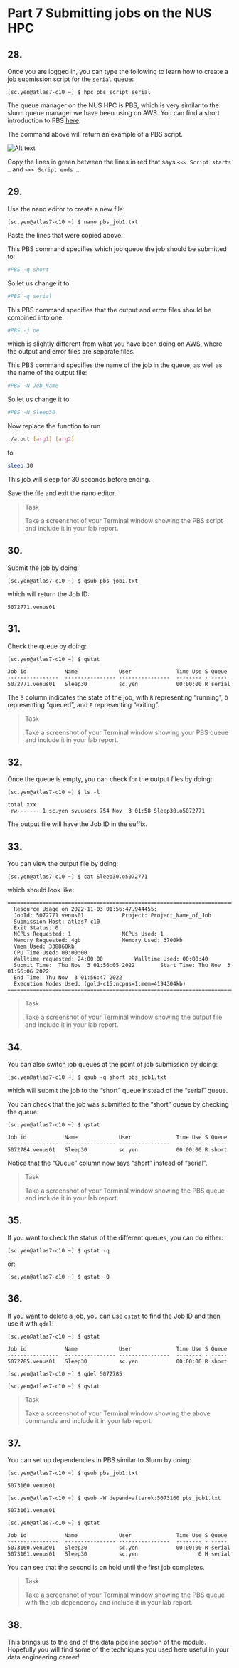 # Part 7 Submitting jobs on the NUS HPC

## 28.
Once you are logged in, you can type the following to learn how to create a job submission script for the `serial` queue:

```shell
[sc.yen@atlas7-c10 ~] $ hpc pbs script serial
```

The queue manager on the NUS HPC is PBS, which is very similar to the slurm queue manager we have been using on AWS. You can find a short introduction to PBS [here](https://nusit.nus.edu.sg/services/hpc-newsletter/pbs-job-scheduler/).

The command above will return an example of a PBS script. 

![Alt text](hpcpbs.png)

Copy the lines in green between the lines in red that says `<<< Script starts …` and `<<< Script ends …`.

## 29.
Use the nano editor to create a new file:

```shell
[sc.yen@atlas7-c10 ~] $ nano pbs_job1.txt
```

Paste the lines that were copied above.

This PBS command specifies which job queue the job should be submitted to:

```bash
#PBS -q short 
```

So let us change it to:

```bash
#PBS -q serial
```

This PBS command specifies that the output and error files should be combined into one:

```bash
#PBS -j oe 
```

which is slightly different from what you have been doing on AWS, where the output and error files are separate files.

This PBS command specifies the name of the job in the queue, as well as the name of the output file:

```bash
#PBS -N Job_Name 
```

So let us change it to:

```bash
#PBS -N Sleep30
```

Now replace the function to run

```bash
./a.out [arg1] [arg2] 
```

to

```bash
sleep 30 
```

This job will sleep for 30 seconds before ending.

Save the file and exit the nano editor.

> <p class="task"> Task
>
> Take a screenshot of your Terminal window showing the PBS script and include it in your lab report.

## 30.
Submit the job by doing:

```shell
[sc.yen@atlas7-c10 ~] $ qsub pbs_job1.txt
```

which will return the Job ID:

```shell
5072771.venus01
```

## 31.
Check the queue by doing:

```shell
[sc.yen@atlas7-c10 ~] $ qstat

Job id            Name             User              Time Use S Queue
----------------  ---------------- ----------------  -------- - -----
5072771.venus01   Sleep30          sc.yen            00:00:00 R serial  

```

The `S` column indicates the state of the job, with `R` representing “running”, `Q` representing “queued”, and `E` representing “exiting”.

> <p class="task"> Task
>
> Take a screenshot of your Terminal window showing your PBS queue and include it in your lab report.

## 32.
Once the queue is empty, you can check for the output files by doing:

```shell
[sc.yen@atlas7-c10 ~] $ ls -l

total xxx
-rw------- 1 sc.yen svuusers 754 Nov  3 01:58 Sleep30.o5072771
```

The output file will have the Job ID in the suffix.

## 33.
You can view the output file by doing:

```shell
[sc.yen@atlas7-c10 ~] $ cat Sleep30.o5072771
```

which should look like:

```shell
======================================================================================
  Resource Usage on 2022-11-03 01:56:47.944455:
  JobId: 5072771.venus01  			Project: Project_Name_of_Job 
  Submission Host: atlas7-c10 
  Exit Status: 0
  NCPUs Requested: 1 				NCPUs Used: 1
  Memory Requested: 4gb 			Memory Used: 3700kb 
  Vmem Used: 338860kb
  CPU Time Used: 00:00:00 
  Walltime requested: 24:00:00 			Walltime Used: 00:00:40
  Submit Time:  Thu Nov  3 01:56:05 2022 		Start Time: Thu Nov  3 01:56:06 2022 
  End Time: Thu Nov  3 01:56:47 2022 
  Execution Nodes Used: (gold-c15:ncpus=1:mem=4194304kb)
======================================================================================
```

> <p class="task"> Task
>
> Take a screenshot of your Terminal window showing the output file and include it in your lab report.

## 34.
You can also switch job queues at the point of job submission by doing:

```shell
[sc.yen@atlas7-c10 ~] $ qsub -q short pbs_job1.txt
```

which will submit the job to the “short” queue instead of the “serial” queue.

You can check that the job was submitted to the “short” queue by checking the queue:

```shell
[sc.yen@atlas7-c10 ~] $ qstat

Job id            Name             User              Time Use S Queue
----------------  ---------------- ----------------  -------- - -----
5072784.venus01   Sleep30          sc.yen            00:00:00 R short  
```

Notice that the “Queue” column now says “short” instead of “serial”.

> <p class="task"> Task
>
> Take a screenshot of your Terminal window showing the PBS queue and include it in your lab report.

## 35.
If you want to check the status of the different queues, you can do either:

```shell
[sc.yen@atlas7-c10 ~] $ qstat -q
```

or:

```shell
[sc.yen@atlas7-c10 ~] $ qstat -Q
```

## 36.
If you want to delete a job, you can use `qstat` to find the Job ID and then use it with `qdel`:

```shell
[sc.yen@atlas7-c10 ~] $ qstat

Job id            Name             User              Time Use S Queue
----------------  ---------------- ----------------  -------- - -----
5072785.venus01   Sleep30          sc.yen            00:00:00 R short 

[sc.yen@atlas7-c10 ~] $ qdel 5072785

[sc.yen@atlas7-c10 ~] $ qstat
```

> <p class="task"> Task
>
> Take a screenshot of your Terminal window showing the above commands and include it in your lab report.

## 37.
You can set up dependencies in PBS similar to Slurm by doing:

```shell
[sc.yen@atlas7-c10 ~] $ qsub pbs_job1.txt

5073160.venus01

[sc.yen@atlas7-c10 ~] $ qsub -W depend=afterok:5073160 pbs_job1.txt 

5073161.venus01

[sc.yen@atlas7-c10 ~] $ qstat

Job id            Name             User              Time Use S Queue
----------------  ---------------- ----------------  -------- - -----
5073160.venus01   Sleep30          sc.yen            00:00:00 R serial          
5073161.venus01   Sleep30          sc.yen                   0 H serial  
```

You can see that the second is on hold until the first job completes.

> <p class="task"> Task
>
> Take a screenshot of your Terminal window showing the PBS queue with the job dependency and include it in your lab report.

## 38.
This brings us to the end of the data pipeline section of the module. Hopefully you will find some of the techniques you used here useful in your data engineering career!